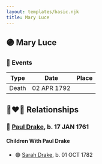 ```yaml
---
layout: templates/basic.njk
title: Mary Luce
---
```

## 🟣 Mary Luce

### 📆 Events

Type | Date | Place
------ | ------ | ------
Death | 02 APR 1792 |

## 👩‍❤️‍👨 Relationships

### 🔵 [Paul Drake](/people/3/33760536), b. 17 JAN 1761

#### Children With Paul Drake
* 🟣 [Sarah Drake](/people/5/55814233), b. 01 OCT 1782